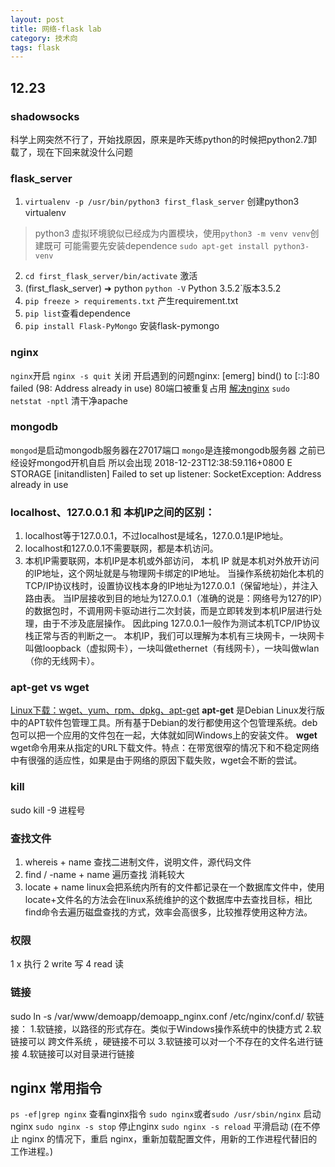 ```yaml
---
layout: post
title: 网络-flask lab
category: 技术向
tags: flask
---
```



## 12.23
### shadowsocks
科学上网突然不行了，开始找原因，原来是昨天练python的时候把python2.7卸载了，现在下回来就没什么问题
### flask_server
1. `virtualenv -p /usr/bin/python3 first_flask_server` 创建python3 virtualenv  
> python3 虚拟环境貌似已经成为内置模块，使用`python3 -m venv venv`创建既可
可能需要先安装dependence `sudo apt-get install python3-venv`
2. `cd first_flask_server/bin/activate` 激活
3. (first_flask_server) ➜  python `python -V`
Python 3.5.2`版本3.5.2
4. `pip freeze > requirements.txt` 产生requirement.txt 
5. `pip list`查看dependence
6. `pip install Flask-PyMongo` 安装flask-pymongo

### nginx
`nginx`开启
`nginx -s quit` 关闭
开启遇到的问题nginx: [emerg] bind() to [::]:80 failed (98: Address already in use) 80端口被重复占用
[解决nginx](http://www.hankcs.com/appos/linux/fix-nginx-bind-err.html)
`sudo netstat -nptl`
清干净apache
### mongodb
`mongod`是启动mongodb服务器在27017端口
`mongo`是连接mongodb服务器
之前已经设好mongod开机自启 所以会出现
2018-12-23T12:38:59.116+0800 E STORAGE  [initandlisten] Failed to set up listener: SocketException: Address already in use

### localhost、127.0.0.1 和 本机IP之间的区别：
1. localhost等于127.0.0.1，不过localhost是域名，127.0.0.1是IP地址。
2. localhost和127.0.0.1不需要联网，都是本机访问。
3. 本机IP需要联网，本机IP是本机或外部访问， 本机 IP 就是本机对外放开访问的IP地址，这个网址就是与物理网卡绑定的IP地址。
 当操作系统初始化本机的TCP/IP协议栈时，设置协议栈本身的IP地址为127.0.0.1（保留地址），并注入路由表。
当IP层接收到目的地址为127.0.0.1（准确的说是：网络号为127的IP）的数据包时，不调用网卡驱动进行二次封装，而是立即转发到本机IP层进行处理，由于不涉及底层操作。
因此ping 127.0.0.1一般作为测试本机TCP/IP协议栈正常与否的判断之一。
本机IP，我们可以理解为本机有三块网卡，一块网卡叫做loopback（虚拟网卡），一块叫做ethernet（有线网卡），一块叫做wlan（你的无线网卡）。
### apt-get vs wget
[Linux下载：wget、yum、rpm、dpkg、apt-get](https://www.jianshu.com/p/41de6d045de1)
**apt-get** 是Debian Linux发行版中的APT软件包管理工具。所有基于Debian的发行都使用这个包管理系统。deb包可以把一个应用的文件包在一起，大体就如同Windows上的安装文件。 
**wget** wget命令用来从指定的URL下载文件。特点：在带宽很窄的情况下和不稳定网络中有很强的适应性，如果是由于网络的原因下载失败，wget会不断的尝试。
### kill
sudo kill -9 进程号
### 查找文件
1. whereis + name
查找二进制文件，说明文件，源代码文件
2. find / -name + name
遍历查找 消耗较大
3. locate + name
linux会把系统内所有的文件都记录在一个数据库文件中，使用locate+文件名的方法会在linux系统维护的这个数据库中去查找目标，相比find命令去遍历磁盘查找的方式，效率会高很多，比较推荐使用这种方法。
### 权限
1 x 执行 2 write 写 4 read 读
### 链接
sudo ln -s /var/www/demoapp/demoapp_nginx.conf /etc/nginx/conf.d/
软链接：
1.软链接，以路径的形式存在。类似于Windows操作系统中的快捷方式
2.软链接可以 跨文件系统 ，硬链接不可以
3.软链接可以对一个不存在的文件名进行链接
4.软链接可以对目录进行链接

## nginx 常用指令
`ps -ef|grep nginx` 查看nginx指令
`sudo nginx`或者`sudo /usr/sbin/nginx` 启动nginx
`sudo nginx -s stop` 停止nginx
`sudo nginx -s reload` 平滑启动 (在不停止 nginx 的情况下，重启 nginx，重新加载配置文件，用新的工作进程代替旧的工作进程。)
